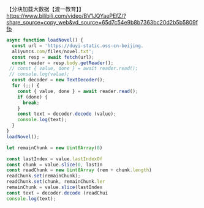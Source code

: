 【分块加载大数据【渡一教育】】 https://www.bilibili.com/video/BV1JQYaePEfZ/?share_source=copy_web&vd_source=65d7c54e9b8b7363bc20d2b5b5809ffb

```js
async function loadNovel() {
  const url = 'https://duyi-static.oss-cn-beijing.
  aliyuncs.com/files/novel.txt';
  const resp = await fetch(url);
  const reader = resp.body.getReader();
 // const { value, done } = await reader.read();
 // console.log(value);
  const decoder = new TextDecoder();
  for (;;) {
    const { value, done } = await reader.read(); 
    if (done) {
      break;
    }
    const text = decoder.decode (value);
    console.log(text);
  }
}
loadNovel();
```

```js
let remainChunk = new Uint8Array(0)

const lastIndex = value.lastIndexOf
const chunk = value.slice(0, lastIn
const readChunk = new Uint8Array (rem + chunk.length)
readChunk.set(remainChunk);
readChunk.set(chunk, remainChunk.ler
remainChunk = value.slice(lastIndex
const text = decoder.decode (readChui
console.log(text);
```